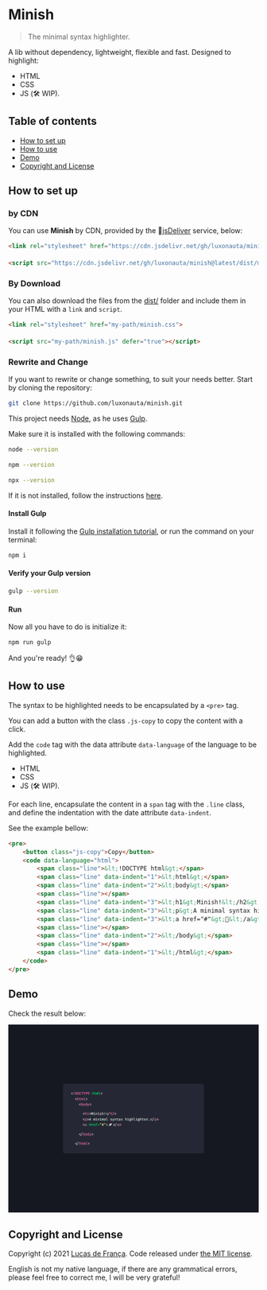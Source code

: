 # Minish

> The minimal syntax highlighter.

A lib without dependency, lightweight, flexible and fast. Designed to highlight:

* HTML
* CSS
* JS (:hammer_and_wrench: WIP).

## Table of contents

 - [How to set up](#how-to-set-up)
 - [How to use](#how-to-use)
 - [Demo](#demo)
 - [Copyright and License](#copyright-and-license)

## How to set up

### by CDN

You can use **Minish** by CDN, provided by the :mechanical_arm:[jsDeliver](https://www.jsdelivr.com/) service, below:

```html
<link rel="stylesheet" href="https://cdn.jsdelivr.net/gh/luxonauta/minish@latest/dist/minish.css">

<script src="https://cdn.jsdelivr.net/gh/luxonauta/minish@latest/dist/minish.js" defer="true" crossorigin="anonymous"></script>
```

### By Download

You can also download the files from the [dist/](https://github.com/luxonauta/minish/tree/master/dist) folder and include them in your HTML with a `link` and `script`.

```html
<link rel="stylesheet" href="my-path/minish.css">

<script src="my-path/minish.js" defer="true"></script>
```

### Rewrite and Change

If you want to rewrite or change something, to suit your needs better. Start by cloning the repository:

```sh
git clone https://github.com/luxonauta/minish.git
```

This project needs [Node](https://nodejs.org/en/), as he uses [Gulp](https://gulpjs.com/).

Make sure it is installed with the following commands:

```sh
node --version
```

```sh
npm --version
```

```sh
npx --version
```

If it is not installed, follow the instructions [here](https://nodejs.org/en/).

#### Install Gulp

Install it following the [Gulp installation tutorial](https://gulpjs.com/docs/en/getting-started/quick-start), or run the command on your terminal:

```sh
npm i
```

#### Verify your Gulp version

```sh
gulp --version
```
#### Run

Now all you have to do is initialize it:

```sh
npm run gulp
```

And you're ready! :ok_hand::grin:

## How to use

The syntax to be highlighted needs to be encapsulated by a `<pre>` tag.

You can add a button with the class `.js-copy` to copy the content with a click.

Add the `code` tag with the data attribute `data-language` of the language to be highlighted.

* HTML
* CSS
* JS (:hammer_and_wrench: WIP).

For each line, encapsulate the content in a `span` tag with the `.line` class, and define the indentation with the date attribute `data-indent`.

See the example bellow:

```html
<pre>
    <button class="js-copy">Copy</button>
    <code data-language="html">
        <span class="line">&lt;!DOCTYPE html&gt;</span>
        <span class="line" data-indent="1">&lt;html&gt;</span>
        <span class="line" data-indent="2">&lt;body&gt;</span>
        <span class="line"></span>
        <span class="line" data-indent="3">&lt;h1&gt;Minish!&lt;/h2&gt;</span>
        <span class="line" data-indent="3">&lt;p&gt;A minimal syntax highlighter.&lt;/p&gt;</span>
        <span class="line" data-indent="3">&lt;a href="#"&gt;🚀&lt;/a&gt;</span>
        <span class="line"></span>
        <span class="line" data-indent="2">&lt;/body&gt;</span>
        <span class="line"></span>
        <span class="line" data-indent="1">&lt;/html&gt;</span>
    </code>
</pre>
```

## Demo

Check the result below:

![A screenshot of the lib in use.](minish-preview.png)

## Copyright and License

Copyright (c) 2021 [Lucas de França](https://github.com/luxonauta). Code released under [the MIT license](https://github.com/luxonauta/minish/blob/master/LICENSE).

English is not my native language, if there are any grammatical errors, please feel free to correct me, I will be very grateful!